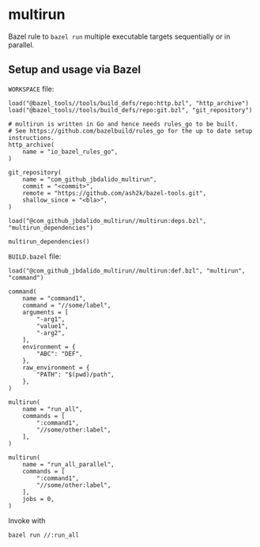 # multirun

Bazel rule to `bazel run` multiple executable targets sequentially or in parallel.

## Setup and usage via Bazel

`WORKSPACE` file:

```bzl
load("@bazel_tools//tools/build_defs/repo:http.bzl", "http_archive")
load("@bazel_tools//tools/build_defs/repo:git.bzl", "git_repository")

# multirun is written in Go and hence needs rules_go to be built.
# See https://github.com/bazelbuild/rules_go for the up to date setup instructions.
http_archive(
    name = "io_bazel_rules_go",
)

git_repository(
    name = "com_github_jbdalido_multirun",
    commit = "<commit>",
    remote = "https://github.com/ash2k/bazel-tools.git",
    shallow_since = "<bla>",
)

load("@com_github_jbdalido_multirun//multirun:deps.bzl", "multirun_dependencies")

multirun_dependencies()
```

`BUILD.bazel` file:

```bzl
load("@com_github_jbdalido_multirun//multirun:def.bzl", "multirun", "command")

command(
    name = "command1",
    command = "//some/label",
    arguments = [
        "-arg1",
        "value1",
        "-arg2",
    ],
    environment = {
        "ABC": "DEF",
    },
    raw_environment = {
        "PATH": "$(pwd)/path",
    },
)

multirun(
    name = "run_all",
    commands = [
        ":command1",
        "//some/other:label",
    ],
)

multirun(
    name = "run_all_parallel",
    commands = [
        ":command1",
        "//some/other:label",
    ],
    jobs = 0,
)
```

Invoke with

```bash
bazel run //:run_all
```
